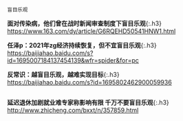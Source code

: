 ```tip
盲目乐观
```
**面对传染病，他们曾在战时新闻审查制度下盲目乐观**{:.h3}<br>
<https://www.163.com/dy/article/G6RQEHD50541HNW1.html>

**任泽p：2021年zg经济持续恢复，但不宜盲目乐观**{:.h3}<br>
<https://baijiahao.baidu.com/s?id=1695007184137454139&wfr=spider&for=pc>

**反常识：越盲目乐观，越难实现目标**{:.h3}<br>
<https://baijiahao.baidu.com/s?id=1695802462900059936>

```tip
```
**延迟退休加剧就业难专家称影响有限 千万不要盲目乐观**{:.h3}<br>
<http://www.zhicheng.com/bxxt/n/357859.html>
